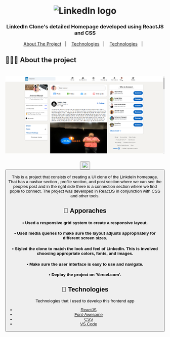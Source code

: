 <h1 align="center">
	<img alt="LinkedIn logo" src="https://upload.wikimedia.org/wikipedia/commons/f/f8/LinkedIn_icon_circle.svg" height="150px" width="150px" />
</h1>

<h3 align="center">
  LinkedIn Clone's detailed Homepage developed using ReactJS and CSS
</h3>


<p align="center">
  <a href="#-about-the-project">About The Project</a>&nbsp;&nbsp;&nbsp;|&nbsp;&nbsp;&nbsp;
  <a href="#-technologies">Technologies</a>&nbsp;&nbsp;&nbsp;|&nbsp;&nbsp;&nbsp;
	<a href="#-apporaches">Technologies</a>&nbsp;&nbsp;&nbsp;|&nbsp;&nbsp;&nbsp;
</p>

## 👨🏻‍💻 About the project

<h1 align="center">
	<img alt="Project Screenshot" src="https://github.com/animeshmandal4400/totalitycorp-frontend-challenge/blob/main/src/assets/Screenshot.png" />
</h1>

<p align="center">
 <button> <a href="https://totalitycorp-frontend-challenge-seven.vercel.app/"><img src="https://cdn-icons-png.flaticon.com/512/5110/5110617.png" size="10px"></a> <button/>

<p>This is a project that consists of creating a UI clone of the LinkdeIn homepage. That has a navbar section , profile section, and post section where we can see the peoples post and in the right side there is a connection section where we find pople to connect. The project was developed in ReactJS in conjunction with CSS and other tools.</p>

## 🚚 Apporaches

<h4>• Used a responsive grid system to create a responsive layout. <h4/>
<h4>• Used media queries to make sure the layout adjusts appropriately for different screen sizes.<h4/>
<h4>• Styled the clone to match the look and feel of LinkedIn. This is involved choosing appropriate colors, fonts, and images.<h4/>
<h4>• Make sure the user interface is easy to use and navigate.<h4/>
<h4>• Deploy the project on 'Vercel.com'. <h4/>

## 🚀 Technologies

Technologies that I used to develop this frontend app

- [ReactJS](https://nodejs.org/en)
- [Font-Awesome](https://fontawesome.com/)
- [CSS](https://developer.mozilla.org/en-US/docs/Web/CSS)
- [VS Code](https://code.visualstudio.com)

